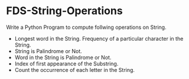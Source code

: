 # FDS-String-Operations
Write a Python Program to compute follwing operations on String. 
- Longest word in the String. Frequency of a particular character in the String. 
- String is Palindrome or Not. 
- Word in the String is Palindrome or Not. 
- Index of first appearance of the Substring.
- Count the occurrence of each letter  in the String.
